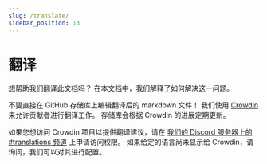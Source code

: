 ```yaml
---
slug: /translate/
sidebar_position: 13
---
```


# 翻译

想帮助我们翻译此文档吗？ 在本文档中，我们解释了如何解决这一问题。

不要直接在 GitHub 存储库上编辑翻译后的 markdown 文件！ 我们使用 [Crowdin][crowdin] 来允许贡献者进行翻译工作。 存储库会根据 Crowdin 的进展定期更新。

如果您想访问 Crowdin 项目以提供翻译建议，请在 [我们的 Discord 服务器上的 #translations 频道][discord] 上申请访问权限。 如果给定的语言尚未显示给 Crowdin，请询问，我们可以对其进行配置。

<!-- prettier-ignore-start -->

<!-- prettier-ignore-end -->
[crowdin]: https://crowdin.com/project/taskfile
[discord]: https://discord.gg/6TY36E39UK
